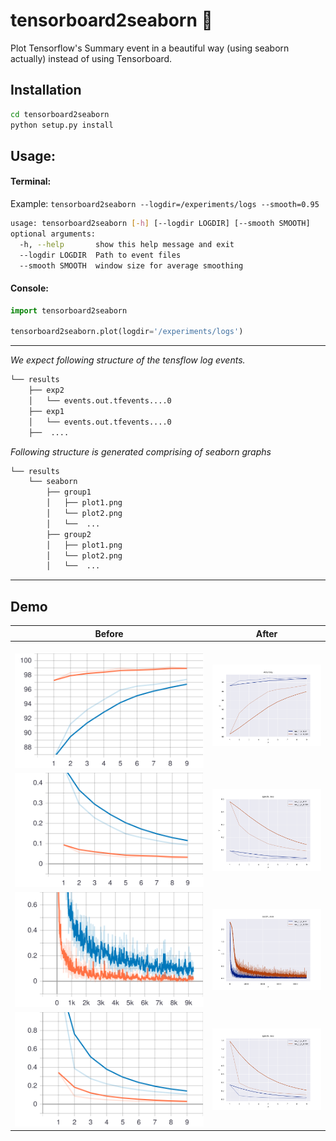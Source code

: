 # tensorboard2seaborn 🌈
Plot Tensorflow's Summary event in a beautiful way (using seaborn actually) instead of using Tensorboard.

## Installation
```bash
cd tensorboard2seaborn
python setup.py install
```

## Usage:

#### Terminal:
Example: ```tensorboard2seaborn --logdir=/experiments/logs --smooth=0.95```

```bash
usage: tensorboard2seaborn [-h] [--logdir LOGDIR] [--smooth SMOOTH]
optional arguments:
  -h, --help       show this help message and exit
  --logdir LOGDIR  Path to event files
  --smooth SMOOTH  window size for average smoothing
```

#### Console: 
```python
import tensorboard2seaborn

tensorboard2seaborn.plot(logdir='/experiments/logs')
```

***

_We expect following structure of the tensflow log events._
```bash
└── results
    ├── exp2
    │   └── events.out.tfevents....0
    ├── exp1
    │   └── events.out.tfevents....0
    ├──  ....
```

_Following structure is generated comprising of seaborn graphs_

```bash
└── results
    └── seaborn
        ├── group1
        │   ├── plot1.png
        │   └── plot2.png
        │   └──  ...
        ├── group2
        │   ├── plot1.png
        │   └── plot2.png
        │   └──  ...
```

***

## Demo

| Before | After |
|:---:|:---:|
|<img width=500/>![test_accuracy](static/original/test/accuracy.svg)|![test_accuracy](static/seaborn/test/accuracy.png)|
|![epoch_loss](static/original/test/epoch_loss.svg)|![epoch_loss](static/seaborn/test/epoch_loss.png)|
|![batch_loss](static/original/train/batch_loss.svg)|![batch_loss](static/seaborn/train/batch_loss.png)|
|![train_epoch_loss](static/original/train/epoch_loss.svg)|![train_epoch_loss](static/seaborn/train/epoch_loss.png)|

